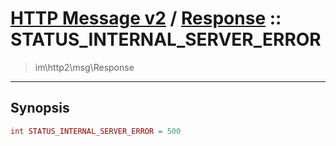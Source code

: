 # [HTTP Message v2](http2.md) / [Response](http2-Response.md) :: STATUS_INTERNAL_SERVER_ERROR
 > im\http2\msg\Response
____

## Synopsis
```php
int STATUS_INTERNAL_SERVER_ERROR = 500
```
